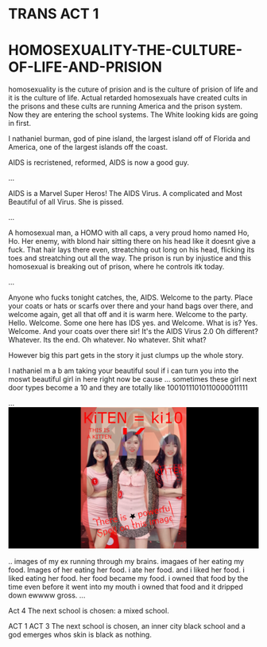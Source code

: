 # TRANS ACT 1

# HOMOSEXUALITY-THE-CULTURE-OF-LIFE-AND-PRISION
homosexuality is the cuture of prision and is the culture of prision of life and it is the culture of life.
Actual retarded homosexuals have created cults in the prisons and these cults are running America and the prison system. Now they are entering the school systems. The White looking kids are going in first.

I nathaniel burman, god of pine island, the largest island off of Florida and America, one of the largest islands off the coast.

AIDS is recristened, reformed, AIDS is now a good guy.

...

AIDS is a Marvel Super Heros!
The AIDS Virus. A complicated and Most Beautiful of all Virus.
She is pissed.

...

A homosexual man, a HOMO with all caps, a very proud homo named Ho, Ho. Her enemy, with blond hair sitting there on his head like it doesnt give a fuck. That hair lays there even, streatching out long on his head, flicking its toes and streatching out all the way. The prison is run by injustice and this homosexual is breaking out of prison, where he controls itk today.

...

Anyone who fucks tonight catches, the, AIDS. Welcome to the party. Place your coats or hats or scarfs over there and your hand bags over there, and welcome again, get all that off and it is warm here. Welcome to the party. Hello. Welcome. Some one here has IDS yes. and Welcome. What is is? Yes. Welcome. And your coats over there sir! It's the AIDS Virus 2.0 Oh different? Whatever. Its the end. Oh whatever. No whatever. Shit what?

However big this part gets in the story it just clumps up the whole story.

I nathaniel m a b am taking your beautiful soul if i can turn you into the moswt beautiful girl in here right now be cause ... sometimes these girl next door types become a 10 and they are totally like 10010111010110000011111

...
<img src="https://github.com/nathanielburman/HOMOSEXUALITY-THE-CULTURE-OF-LIFE-AND-PRISION/blob/main/mylove01kitten.jpg" width="577px"></img>

..
images of my ex running through my brains. imagaes of her eating my food. Images of her eating her food. i ate her food. and i liked her food. i liked eating her food. her food became my food. i owned that food by the time even before it went into my mouth i owned that food and it dripped down ewwww gross.
...

Act 4
The next school is chosen: a mixed school.

ACT 1
ACT 3
The next school is chosen, an inner city black school and a god emerges whos skin is black as nothing.
